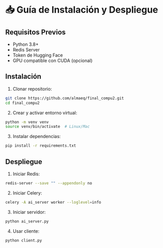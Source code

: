 # 📥 Guía de Instalación y Despliegue

## Requisitos Previos

- Python 3.8+
- Redis Server
- Token de Hugging Face
- GPU compatible con CUDA (opcional)

## Instalación

1. Clonar repositorio:
```bash
git clone https://github.com/almaeq/final_compu2.git
cd final_compu2
```

2. Crear y activar entorno virtual:
```bash
python -m venv venv
source venv/bin/activate  # Linux/Mac
```

3. Instalar dependencias:
```bash
pip install -r requirements.txt
```

## Despliegue

1. Iniciar Redis:
```bash
redis-server --save "" --appendonly no
```

2. Iniciar Celery:
```bash
celery -A ai_server worker --loglevel=info
```

3. Iniciar servidor:
```bash
python ai_server.py
```

4. Usar cliente:
```bash
python client.py
```
